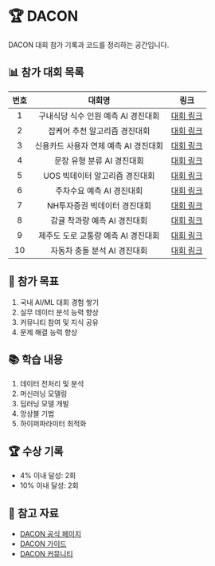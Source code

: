 # 🏆 DACON

DACON 대회 참가 기록과 코드를 정리하는 공간입니다.

## 📊 참가 대회 목록

| 번호 | 대회명 | 링크 |
|:---:|:---:|:---:|
| 1 | 구내식당 식수 인원 예측 AI 경진대회 | [대회 링크](./구내식당%20식수%20예측) |
| 2 | 잡케어 추천 알고리즘 경진대회 | [대회 링크](./잡케어%20추천) |
| 3 | 신용카드 사용자 연체 예측 AI 경진대회 | [대회 링크](./신용카드%20연체%20예측) |
| 4 | 문장 유형 분류 AI 경진대회 | [대회 링크](./문장%20유형%20분류) |
| 5 | UOS 빅데이터 알고리즘 경진대회 | [대회 링크](./UOS%20빅데이터) |
| 6 | 주차수요 예측 AI 경진대회 | [대회 링크](./주차수요%20예측) |
| 7 | NH투자증권 빅데이터 경진대회 | [대회 링크](./NH투자증권) |
| 8 | 감귤 착과량 예측 AI 경진대회 | [대회 링크](./감귤%20착과량%20예측) |
| 9 | 제주도 도로 교통량 예측 AI 경진대회 | [대회 링크](./제주도%20교통량%20예측) |
| 10 | 자동차 충돌 분석 AI 경진대회 | [대회 링크](./자동차%20충돌%20분석) |

## 🎯 참가 목표
1. 국내 AI/ML 대회 경험 쌓기
2. 실무 데이터 분석 능력 향상
3. 커뮤니티 참여 및 지식 공유
4. 문제 해결 능력 향상

## 📚 학습 내용
1. 데이터 전처리 및 분석
2. 머신러닝 모델링
3. 딥러닝 모델 개발
4. 앙상블 기법
5. 하이퍼파라미터 최적화

## 🏆 수상 기록
- 4% 이내 달성: 2회
- 10% 이내 달성: 2회

## 📌 참고 자료
- [DACON 공식 페이지](https://dacon.io/)
- [DACON 가이드](https://dacon.io/guide)
- [DACON 커뮤니티](https://dacon.io/community)
